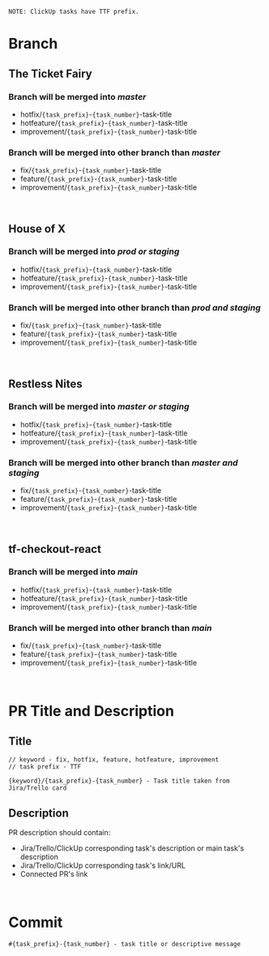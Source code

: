 ```
NOTE: ClickUp tasks have TTF prefix.
```

# Branch

## The Ticket Fairy

### Branch will be merged into ***master***

- hotfix/`{task_prefix}`-`{task_number}`-task-title
- hotfeature/`{task_prefix}`-`{task_number}`-task-title
- improvement/`{task_prefix}`-`{task_number}`-task-title

### Branch will be merged into other branch than ***master***

- fix/`{task_prefix}`-`{task_number}`-task-title
- feature/`{task_prefix}`-`{task_number}`-task-title
- improvement/`{task_prefix}`-`{task_number}`-task-title

&nbsp;
&nbsp;

## House of X

### Branch will be merged into ***prod or staging***

- hotfix/`{task_prefix}`-`{task_number}`-task-title
- hotfeature/`{task_prefix}`-`{task_number}`-task-title
- improvement/`{task_prefix}`-`{task_number}`-task-title

### Branch will be merged into other branch than ***prod and staging***

- fix/`{task_prefix}`-`{task_number}`-task-title
- feature/`{task_prefix}`-`{task_number}`-task-title
- improvement/`{task_prefix}`-`{task_number}`-task-title

&nbsp;
&nbsp;

## Restless Nites

### Branch will be merged into ***master or staging***

- hotfix/`{task_prefix}`-`{task_number}`-task-title
- hotfeature/`{task_prefix}`-`{task_number}`-task-title
- improvement/`{task_prefix}`-`{task_number}`-task-title

### Branch will be merged into other branch than ***master and staging***

- fix/`{task_prefix}`-`{task_number}`-task-title
- feature/`{task_prefix}`-`{task_number}`-task-title
- improvement/`{task_prefix}`-`{task_number}`-task-title

&nbsp;
&nbsp;

## tf-checkout-react

### Branch will be merged into ***main***

- hotfix/`{task_prefix}`-`{task_number}`-task-title
- hotfeature/`{task_prefix}`-`{task_number}`-task-title
- improvement/`{task_prefix}`-`{task_number}`-task-title

### Branch will be merged into other branch than ***main***

- fix/`{task_prefix}`-`{task_number}`-task-title
- feature/`{task_prefix}`-`{task_number}`-task-title
- improvement/`{task_prefix}`-`{task_number}`-task-title


&nbsp;
&nbsp;

# PR Title and Description

## Title
```
// keyword - fix, hotfix, feature, hotfeature, improvement
// task prefix - TTF

{keyword}/{task_prefix}-{task_number} - Task title taken from Jira/Trello card
```

## Description

PR description should contain:
  - Jira/Trello/ClickUp corresponding task's description or main task's description
  - Jira/Trello/ClickUp corresponding task's link/URL
  - Connected PR's link


&nbsp;
&nbsp;

# Commit
```
#{task_prefix}-{task_number} - task title or descriptive message
```



